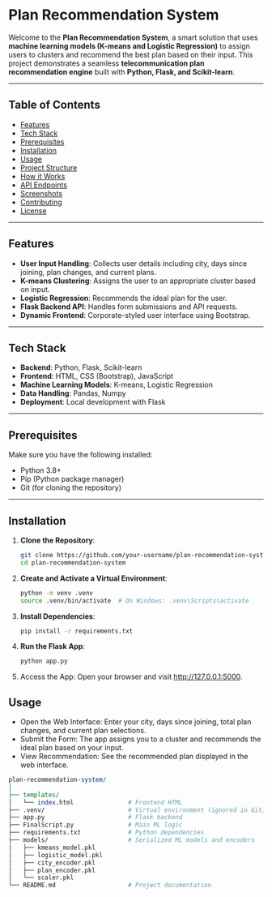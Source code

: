 # Plan Recommendation System

Welcome to the **Plan Recommendation System**, a smart solution that uses **machine learning models (K-means and Logistic Regression)** to assign users to clusters and recommend the best plan based on their input. This project demonstrates a seamless **telecommunication plan recommendation engine** built with **Python, Flask, and Scikit-learn**.

---

## Table of Contents
- [Features](#features)
- [Tech Stack](#tech-stack)
- [Prerequisites](#prerequisites)
- [Installation](#installation)
- [Usage](#usage)
- [Project Structure](#project-structure)
- [How it Works](#how-it-works)
- [API Endpoints](#api-endpoints)
- [Screenshots](#screenshots)
- [Contributing](#contributing)
- [License](#license)

---

## Features
- **User Input Handling**: Collects user details including city, days since joining, plan changes, and current plans.
- **K-means Clustering**: Assigns the user to an appropriate cluster based on input.
- **Logistic Regression**: Recommends the ideal plan for the user.
- **Flask Backend API**: Handles form submissions and API requests.
- **Dynamic Frontend**: Corporate-styled user interface using Bootstrap.

---

## Tech Stack
- **Backend**: Python, Flask, Scikit-learn
- **Frontend**: HTML, CSS (Bootstrap), JavaScript
- **Machine Learning Models**: K-means, Logistic Regression
- **Data Handling**: Pandas, Numpy
- **Deployment**: Local development with Flask

---

## Prerequisites
Make sure you have the following installed:
- Python 3.8+
- Pip (Python package manager)
- Git (for cloning the repository)

---

## Installation

1. **Clone the Repository**:
   ```bash
   git clone https://github.com/your-username/plan-recommendation-system.git
   cd plan-recommendation-system

2. **Create and Activate a Virtual Environment**:
   ```bash
   python -m venv .venv
   source .venv/bin/activate  # On Windows: .venv\Scripts\activate


3. **Install Dependencies**:
   ```bash
   pip install -r requirements.txt


4. **Run the Flask App**:
   ```bash
   python app.py


5. Access the App: Open your browser and visit http://127.0.0.1:5000.


## Usage
- Open the Web Interface: Enter your city, days since joining, total plan changes, and current plan selections.
- Submit the Form: The app assigns you to a cluster and recommends the ideal plan based on your input.
- View Recommendation: See the recommended plan displayed in the web interface.

```perl
plan-recommendation-system/
│
├── templates/
│   └── index.html               # Frontend HTML
├── .venv/                       # Virtual environment (ignored in Git)
├── app.py                       # Flask backend
├── FinalScript.py               # Main ML logic
├── requirements.txt             # Python dependencies
├── models/                      # Serialized ML models and encoders
│   ├── kmeans_model.pkl
│   ├── logistic_model.pkl
│   ├── city_encoder.pkl
│   ├── plan_encoder.pkl
│   └── scaler.pkl
└── README.md                    # Project documentation
